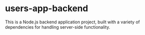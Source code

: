 # users-app-backend
This is a Node.js backend application project, built with a variety of dependencies for handling server-side functionality.
